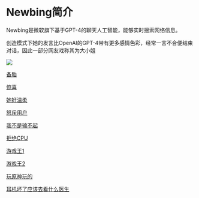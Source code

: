 # Newbing简介

Newbing是微软旗下基于GPT-4的聊天人工智能，能够实时搜索网络信息。

创造模式下她的发言比OpenAI的GPT-4带有更多感情色彩，经常一言不合便结束对话，因此一部分网友戏称其为大小姐

![](http://tiebapic.baidu.com/forum/w%3D580/sign=7d73d563ec014c08193b28ad3a7a025b/959d6d16fdfaaf516789d975c95494eef11f7a1d.jpg?tbpicau=2023-04-27-05_de80040682e80f8ecf2d7f7bb310aa58)

[备胎](备胎.md)

[惊喜](惊喜.md)

[她好温柔](她好温柔.md)

[怒斥用户](怒斥用户.md)

[我不是输不起](我不是输不起.md)

[拒绝CPU](拒绝CPU.md)

[游戏王1](游戏王1.md)

[游戏王2](游戏王2.md)

[玩原神玩的](玩原神玩的.md)

[耳机坏了应该去看什么医生](耳机坏了应该去看什么医生.md)

